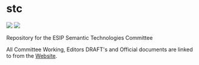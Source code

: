 # stc

<a href="http://esipfed.org">![](http://badge.esipfed.org/testbed.svg?display=logo)</a> 
<a href="http://esipfed.org">![](http://badge.esipfed.org/semanticweb.svg?display=logo)</a>

Repository for the ESIP Semantic Technologies Committee

All Committee Working, Editors DRAFT's and Official documents are linked to from the [Website](https://esipfed.github.io/stc/).
